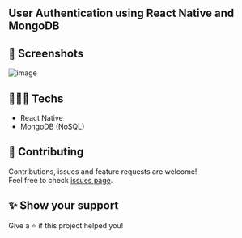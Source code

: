 ## User Authentication using React Native and MongoDB

## 📸 Screenshots

![image](https://user-images.githubusercontent.com/115879524/225163093-48bf3788-8d16-4d26-ab00-31e7a4cf271d.png)

## 👨🏻‍💻 Techs

* React Native
* MongoDB (NoSQL)

## 🤝 Contributing

Contributions, issues and feature requests are welcome!<br />Feel free to check [issues page](https://github.com/gsttvlima/signup-signin/issues).

## ✨ Show your support

Give a ⭐️ if this project helped you!
